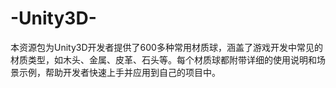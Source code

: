 # -Unity3D-
本资源包为Unity3D开发者提供了600多种常用材质球，涵盖了游戏开发中常见的材质类型，如木头、金属、皮革、石头等。每个材质球都附带详细的使用说明和场景示例，帮助开发者快速上手并应用到自己的项目中。
